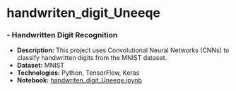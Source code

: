 # handwriten_digit_Uneeqe
### - Handwritten Digit Recognition
- **Description:** This project uses Convolutional Neural Networks (CNNs) to classify handwritten digits from the MNIST dataset.
- **Dataset:** MNIST
- **Technologies:** Python, TensorFlow, Keras
- **Notebook:** [handwriten_digit_Uneeqe.ipynb](handwriten_digit_Uneeqe.ipynb)
